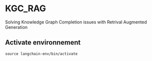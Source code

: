 # KGC_RAG
Solving Knowledge Graph Completion issues with Retrival Augmented Generation

## Activate environnement
```shell
source langchain-env/bin/activate
```